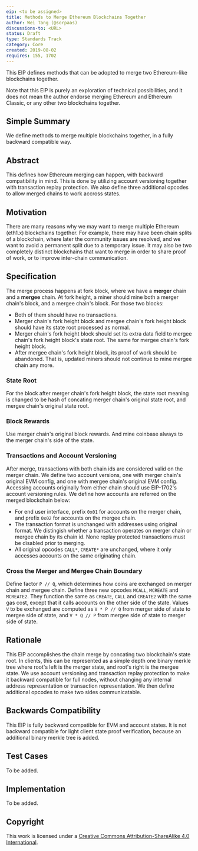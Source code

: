 ```yaml
---
eip: <to be assigned>
title: Methods to Merge Ethereum Blockchains Together
author: Wei Tang (@sorpaas)
discussions-to: <URL>
status: Draft
type: Standards Track
category: Core
created: 2019-08-02
requires: 155, 1702
---
```


This EIP defines methods that can be adopted to merge two
Ethereum-like blockchains together.

Note that this EIP is purely an exploration of technical
possibilities, and it does not mean the author endorse merging
Ethereum and Ethereum Classic, or any other two blockchains together.

## Simple Summary

We define methods to merge multiple blockchains together, in a fully
backward compatible way.

## Abstract

This defines how Ethereum merging can happen, with backward
compatibility in mind. This is done by utilizing account versioning
together with transaction replay protection. We also define three
additional opcodes to allow merged chains to work accross states.

## Motivation

There are many reasons why we may want to merge multiple Ethereum
(eth1.x) blockchains together. For example, there may have been chain
splits of a blockchain, where later the community issues are resolved,
and we want to avoid a permanent split due to a temporary issue. It
may also be two completely distinct blockchains that want to merge in
order to share proof of work, or to improve inter-chain communication.

## Specification

The merge process happens at fork block, where we have a **merger**
chain and a **mergee** chain. At fork height, a miner should mine both
a merger chain's block, and a mergee chain's block. For those two
blocks:

* Both of them should have no transactions.
* Merger chain's fork height block and mergee chain's fork height
  block should have its state root processed as normal.
* Merger chain's fork height block should set its extra data field to
  mergee chain's fork height block's state root. The same for mergee
  chain's fork height block.
* After mergee chain's fork height block, its proof of work should be
  abandoned. That is, updated miners should not continue to mine
  mergee chain any more.
  
### State Root
  
For the block after merger chain's fork height block, the state root
meaning is changed to be hash of concating merger chain's original
state root, and mergee chain's original state root.

### Block Rewards

Use merger chain's original block rewards. And mine coinbase always to
the merger chain's side of the state.

### Transactions and Account Versioning

After merge, transactions with both chain ids are considered valid on
the merger chain. We define two account versions, one with merger
chain's original EVM config, and one with mergee chain's original EVM
config. Accessing accounts originally from either chain should use
EIP-1702's account versioning rules. We define how accounts are
referred on the merged blockchain below:

* For end user interface, prefix `0x01` for accounts on the merger
  chain, and prefix `0x02` for accounts on the mergee chain.
* The transaction format is unchanged with addresses using original
  format. We distingish whether a transaction operates on merger chain
  or mergee chain by its chain id. None replay protected transactions
  must be disabled prior to merging.
* All original opcodes `CALL*`, `CREATE*` are unchanged, where it only
  accesses accounts on the same originating chain.
  
### Cross the Merger and Mergee Chain Boundary

Define factor `P // Q`, which determines how coins are exchanged on
merger chain and mergee chain. Define three new opcodes `MCALL`,
`MCREATE` and `MCREATE2`. They function the same as `CREATE`, `CALL`
and `CREATE2` with the same gas cost, except that it calls accounts on
the other side of the state. Values `V` to be exchanged are computed as
`V * P // Q` from merger side of state to mergee side of state, and
`V * Q // P` from mergee side of state to merger side of state.

## Rationale

This EIP accomplishes the chain merge by concating two blockchain's
state root. In clients, this can be represented as a simple depth one
binary merkle tree where root's left is the merger state, and root's
right is the mergee state. We use account versioning and transaction
replay protection to make it backward compatible for full nodes,
without changing any internal address representation or transaction
representation. We then define additional opcodes to make two sides
communicatable.

## Backwards Compatibility

This EIP is fully backward compatible for EVM and account states. It
is not backward compatible for light client state proof verification,
because an additional binary merkle tree is added.

## Test Cases

To be added.

## Implementation

To be added.

## Copyright

This work is licensed under a [Creative Commons Attribution-ShareAlike
4.0 International](https://creativecommons.org/licenses/by-sa/4.0/).
